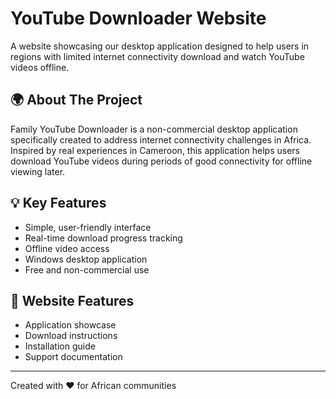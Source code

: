 # YouTube Downloader Website

A website showcasing our desktop application designed to help users in regions with limited internet connectivity download and watch YouTube videos offline.

## 🌍 About The Project

Family YouTube Downloader is a non-commercial desktop application specifically created to address internet connectivity challenges in Africa. Inspired by real experiences in Cameroon, this application helps users download YouTube videos during periods of good connectivity for offline viewing later.

## 💡 Key Features

- Simple, user-friendly interface
- Real-time download progress tracking
- Offline video access
- Windows desktop application
- Free and non-commercial use

## 🚀 Website Features

- Application showcase
- Download instructions
- Installation guide
- Support documentation

---

Created with ❤️ for African communities
